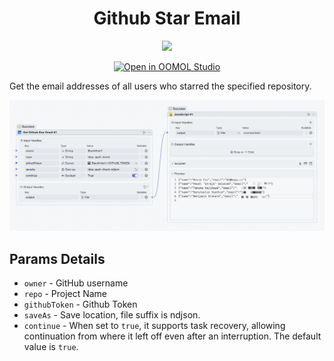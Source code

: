 <div align=center>
  <h1>Github Star Email</h1>
  <p>
    <a href="https://github.com/BlackHole1/github-star-email/blob/main/LICENSE" target="_blank"><img src="https://img.shields.io/github/license/BlackHole1/github-star-email" alt"license" /></a>
  </p>
  <p><a href="https://hub.oomol.com/package/github-star-email?open=true" target="_blank"><img src="https://static.oomol.com/assets/button.svg" alt="Open in OOMOL Studio" /></a></p>
</div>

Get the email addresses of all users who starred the specified repository.

![](./static/example.png)

## Params Details

* `owner` - GitHub username
* `repo` - Project Name
* `githubToken` - Github Token
* `saveAs` - Save location, file suffix is ndjson.
* `continue` - When set to `true`, it supports task recovery, allowing continuation from where it left off even after an interruption. The default value is `true`.
